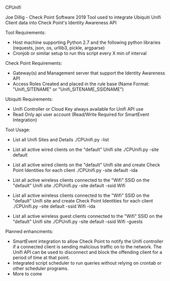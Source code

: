 CPUnifi

Joe Dillig - Check Point Software 2019
Tool used to integrate Ubiquiti Unifi Client data into Check Point's Identity Awareness API

Tool Requirements:
- Host machine supporting Python 2.7 and the following python libraries (requests, json, os, urllib3, pickle, argparse)
- Cronjob or similar setup to run this script every X min of interval

Check Point Requirements:
- Gateway(s) and Management server that support the Identity Awareness API
- Access Roles Created and placed in the rule base (Name Format: "Unifi_SITENAME" or "Unifi_SITENAME_SSIDNAME") 

Ubiquiti Requirements:
- Unifi Controller or Cloud Key always available for Unifi API use
- Read Only api user account (Read/Write Required for SmartEvent Integration)


Tool Usage:

- List all Unifi Sites and Details
  ./CPUnifi.py -list

- List all active wired clients on the "default" Unifi site
  ./CPUnifi.py -site default

- List all active wired clients on the "default" Unifi site and create Check Point Identities for each client
  ./CPUnifi.py -site default -ida

- List all active wireless clients connected to the "Wifi" SSID on the "default" Unifi site
  ./CPUnifi.py -site default -ssid Wifi

- List all active wireless clients connected to the "Wifi" SSID on the "default" Unifi site and create Check Point Identities for each client
  ./CPUnifi.py -site default -ssid Wifi -ida

- List all active wireless guest clients connected to the "Wifi" SSID on the "default" Unifi site
  ./CPUnifi.py -site default -ssid Wifi -guests


Planned enhancments:
- SmartEvent integration to allow Check Point to notify the Unifi controller if a connected client is sending malicious traffic on to the network. The Unifi    API can be used to disconnect and block the offending client for a period of time at that point.
- Integrated script scheduler to run queries without relying on crontab or other scheduler programs.
- More to come
